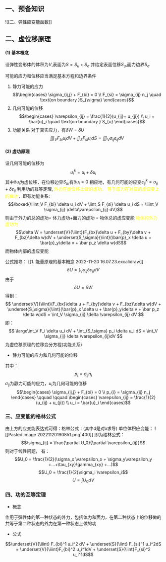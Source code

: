 ## 一、预备知识
![[二、弹性应变能函数]]

## 二、虚位移原理
#### (1) 基本概念
设弹性变形体的体积为$V$,表面为$S=S_u + S_\sigma$
并给定表面位移$S_u$,面力边界$S_{\sigma}$

可能的应力和位移应当满足基本方程和边界条件
1. 静力可能的应力
$$\begin{cases}
\sigma_{ij,j} + F_{bi} = 0 \\ 
F_{si} = \sigma_{ij} n_j \quad  \text{on boundary }S_{\sigma}
\end{cases}$$
2. 几何可能的位移
$$\begin{cases}
\varepsilon_{ij} = \frac{1}{2}(u_{ij}+ u_{ji}) \\
u_i = \bar{u}_i \quad \text{on boundary } S_{u}
\end{cases}$$
3. 功能关系
对于真实应力，有$\delta W = \delta U$
$$\iiint_V F_{bi} u_i dV + \iint_S F_{si} u_i dS = \iiint_V \sigma_{ij}\varepsilon_{ij}dV$$
#### (2) 虚功原理
设几何可能的位移为
$$u_i^k = u_i + \delta u_i$$
其中$\delta u_i$为虚位移，在位移边界$S_u$,有$\delta u_i =0$
相应地，有几何可能的应变$\varepsilon_{ij}^k =\sigma_{ij} + \delta \varepsilon_{ij}$
利用功的互等定理, <mark style="background: transparent; color: yellow">外力在虚位移上做的虚功， 等于应力在对应的虚应变上的做功</mark>，即有功能关系:
$$\boxed{\iiint_V F_{bi} \delta u_i dV + \iint_S F_{si} \delta u_i dS = \iiint_V \sigma_{ij} \delta\varepsilon_{ij} dV}$$
则由于外力的总的虚功= 体力虚功+面力的虚功 = 物体总的虚应变能
<mark style="background: transparent; color: yellow">物体的外力虚功为</mark> 
$$\delta W = \underset{V}{\iiint}(F_{bx}\delta u + F_{by}\delta v + F_{bz}\delta w)dV + \underset{S_\sigma}{\iint}(\bar{p}_x \delta u + \bar{p}_y\delta v + \bar p_z \delta w)dS$$
而物体内部的虚应变能

公式推导：
[[1. 能量原理的基本概念 2022-11-20 16.07.23.excalidraw]]
$$\delta U = \int_V \sigma_{ij} \delta \varepsilon_{ij} dV$$
由于$$\delta U = \delta W$$
得到：
$$
\underset{V}{\iiint}(F_{bx}\delta u + F_{by}\delta v + F_{bz}\delta w)dV + \underset{S_\sigma}{\iint}(\bar{p}_x \delta u + \bar{p}_y\delta v + \bar p_z \delta w)dS = \int_V \sigma_{ij} \delta \varepsilon_{ij} dV
$$
即：
$$
\large\int_V F_i \delta u_i dV + \int_{S_\sigma} p_i \delta u_i dS = \int_V \sigma_{ij} \delta \varepsilon_{ij}dV
$$
为虚位移原理的位移变分方程(功能关系)
- 静力可能的应力和几何可能的位移

其中：$$p_i = \sigma_{ij} n_j$$
$\sigma_{ij}$为静力可能的应力，$u_i$为几何可能的位移
$$\begin{cases}
\sigma_{ij,j} + F_{bi} = 0 \\
p_{i} = \sigma_{ij} n_j
\end{cases} \qquad \qquad
\begin{cases}
\varepsilon_{ij} = \frac{1}{2}(u_{ij} + u_{ji}) \\
u_i = \bar{u}_i
\end{cases}$$

### 三、应变能的格林公式

由上方的应变能表达式可得：格林公式：(其中d是对x求导)
单位体积应变能： 
![[Pasted image 20221120190851.png|400]]
即为格林公式：
$$\sigma_{ij} = \frac{\partial U_0}{\partial \varepsilon_{ij}}$$
则对于线性问题， 有：
$$U_0  = \frac{1}{2}(\sigma_x \varepsilon_x + \sigma_y\varepsilon_y +...+\tau_{xy}\gamma_{xy} +...)$$
$$U_0 = \frac{1}{2}\sigma_i \varepsilon_i$$
$$U = \int U_0 dV$$
### 四、功的互等定理
- 概念

作用于弹性体的第一种状态的外力，包括体力和面力，在第二种状态上的位移做的共等于第二种状态的外力在第一种状态上做的功

- 公式

$$\underset{V}{\iiint} F_{bi}^1 u_i^2 dV + \underset{S}{\iint} F_{si}^1 u_i^2dS = \underset{V}{\iiint}F_{bi}^2 u_i^1dV + \underset{S}{\iint}F_{si}^2 u_i^1dS$$



 